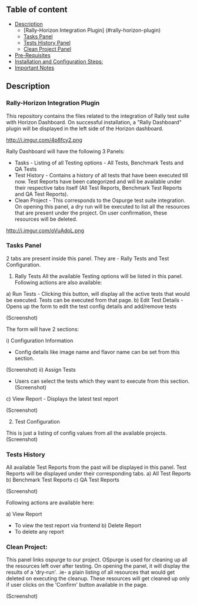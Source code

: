## Table of content

- [Description](#description)
    - [Rally-Horizon Integration Plugin] (#rally-horizon-plugin)
    - [Tasks Panel](#tasks-panel)
    - [Tests History Panel](#test-history-panel)
    - [Clean Project Panel](#clean-project-panel)
- [Pre-Requisites](#pre-requisites)
- [Installation and Configuration Steps:](#install-configure-steps)
- [Important Notes](#important-notes)

## Description

### Rally-Horizon Integration Plugin

This repository contains the files related to the integration of Rally test suite with Horizon Dashboard.
On successful installation, a "Rally Dashboard" plugin will be displayed in the left side of the Horizon dashboard.

http://i.imgur.com/4p8fcy2.png

Rally Dashboard will have the following 3 Panels:

* Tasks - Listing of all Testing options - All Tests, Benchmark Tests and QA Tests
* Test History - Contains a history of all tests that have been executed till now. Test Reports have been categorized and will be available under their respective tabs itself (All Test Reports, Benchmark Test Reports and QA Test Reports).
* Clean Project - This corresponds to the Ospurge test suite integration. On opening this panel, a dry run will be executed to list all the resources that are present under the project. On user confirmation, these resources will be deleted.

http://i.imgur.com/oVuAdoL.png

### Tasks Panel

2 tabs are present inside this panel. They are - Rally Tests and Test Configuration.

1) Rally Tests
All the available Testing options will be listed in this panel. Following actions are also available:

a) Run Tests - Clicking this button, will display all the active tests that would be executed. Tests can be executed from that page.
b) Edit Test Details - Opens up the form to edit the test config details and add/remove tests

(Screenshot)

The form will have 2 sections:

i) Configuration Information
- Config details like image name and flavor name can be set from this section.

(Screenshot)
ii) Assign Tests
- Users can select the tests which they want to execute from this section.
(Screenshot)

c) View Report - Displays the latest test report

(Screenshot)

2) Test Configuration

This is just a listing of config values from all the available projects.
(Screenshot)

### Tests History

All available Test Reports from the past will be displayed in this panel. Test Reports will be displayed under their corresponding tabs.
a) All Test Reports
b) Benchmark Test Reports
c) QA Test Reports

(Screenshot)

Following actions are available here:

a) View Report
- To view the test report via frontend
b) Delete Report
- To delete any report

### Clean Project:

This panel links ospurge to our project.
OSpurge is used for cleaning up all the resources left over after testing.
On opening the panel, it will display the results of a 'dry-run'. .ie- a plain listing of all resources that would get deleted on executing the cleanup. These resources will get cleaned up only if user clicks on the 'Confirm' button available in the page.

(Screenshot)
